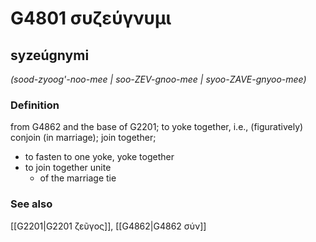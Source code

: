 # G4801 συζεύγνυμι

## syzeúgnymi

_(sood-zyoog'-noo-mee | soo-ZEV-gnoo-mee | syoo-ZAVE-gnyoo-mee)_

### Definition

from G4862 and the base of G2201; to yoke together, i.e., (figuratively) conjoin (in marriage); join together; 

- to fasten to one yoke, yoke together
- to join together unite
  - of the marriage tie

### See also

[[G2201|G2201 ζεῦγος]], [[G4862|G4862 σύν]]
